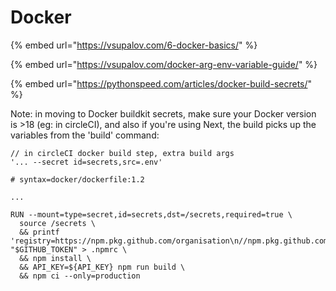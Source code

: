 # Docker

{% embed url="https://vsupalov.com/6-docker-basics/" %}



{% embed url="https://vsupalov.com/docker-arg-env-variable-guide/" %}



{% embed url="https://pythonspeed.com/articles/docker-build-secrets/" %}

Note: in moving to Docker buildkit secrets, make sure your Docker version is &gt;18 \(eg: in circleCI\), and also if you're using Next, the build picks up the variables from the 'build' command:

```text
// in circleCI docker build step, extra build args
'... --secret id=secrets,src=.env'
```

```text
# syntax=docker/dockerfile:1.2

...

RUN --mount=type=secret,id=secrets,dst=/secrets,required=true \
  source /secrets \
  && printf 'registry=https://npm.pkg.github.com/organisation\n//npm.pkg.github.com/:_authToken=%s' "$GITHUB_TOKEN" > .npmrc \
  && npm install \
  && API_KEY=${API_KEY} npm run build \
  && npm ci --only=production
```



